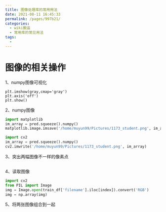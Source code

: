 ```yaml
---
title: 图像处理库的常用用法
date: 2021-08-11 16:45:33
permalink: /pages/997b21/
categories:
  - wiki搬运
  - 常用库的常见用法
tags:
  - 
---
```

# 图像的相关操作

1、numpy图像可视化

```
plt.imshow(gray,cmap='gray')
plt.axis('off')
plt.show()
```



2、numpy图像

```python
import matplotlib
im_array = pred.squeeze().numpy()
matplotlib.image.imsave('/home/muyun99/Pictures/1173_student.png', im_array)

import cv2
im_array = pred.squeeze().numpy()
cv2.imwrite('/home/muyun99/Pictures/1173_student.png', im_array)
```



3、突出两幅图像不一样的像素点

```

```



4、读取图像

```python
import cv2
from PIL import Image
img = Image.open(train_df['filename'].iloc[index]).convert('RGB')
img = np.array(img)
```

5、将两张图像组合到一起

```

```



